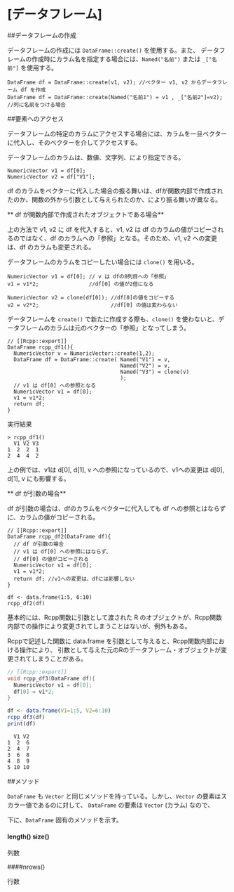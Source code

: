# [データフレーム]

##データフレームの作成

データフレームの作成には `DataFrame::create()` を使用する。また、
データフレームの作成時にカラム名を指定する場合には、`Named("名前")` または `_["名前"]` を使用する。

```
DataFrame df = DataFrame::create(v1, v2); //ベクター v1, v2 からデータフレーム df を作成
DataFrame df = DataFrame::create(Named("名前1") = v1 , _["名前2"]=v2); //列に名前をつける場合
```



##要素へのアクセス


データフレームの特定のカラムにアクセスする場合には、カラムを一旦ベクターに代入し、そのベクターを介してアクセスする。

データフレームのカラムは、数値、文字列、により指定できる。

```
NumericVector v1 = df[0];
NumericVector v2 = df["V1"];
```
df のカラムをベクターに代入した場合の振る舞いは、dfが関数内部で作成されたのか、関数の外から引数として与えられたのか、により振る舞いが異なる。


** df が関数内部で作成されたオブジェクトである場合**

上の方法で v1, v2 に df を代入すると、v1, v2 は df のカラムの値がコピーされるのではなく、df のカラムへの「参照」となる。そのため、v1, v2 への変更は、df のカラムも変更される。

データフレームのカラムをコピーしたい場合には `clone()` を用いる。

```
NumericVector v1 = df[0]; // v は dfの0列目への「参照」
v1 = v1*2;                //df[0] の値が2倍になる

NumericVector v2 = clone(df[0]); //df[0]の値をコピーする
v2 = v2*2;                       //df[0] の値は変わらない
```

データフレームを `create()` で新たに作成する際も、`clone()` を使わないと、データフレームのカラムは元のベクターの「参照」となってしまう。


```
// [[Rcpp::export]]
DataFrame rcpp_df1(){
  NumericVector v = NumericVector::create(1,2);
  DataFrame df = DataFrame::create( Named("V1") = v,
                                    Named("V2") = v,
                                    Named("V3") = clone(v)
                                    );
  // v1 は df[0] への参照となる
  NumericVector v1 = df[0]; 
  v1 = v1*2; 
  return df;
}
```
実行結果

```
> rcpp_df1()
  V1 V2 V3
1  2  2  1
2  4  4  2
```
上の例では、v1は d[0], d[1], v への参照になっているので、v1への変更は d[0], d[1], v にも影響する。　　


** df が引数の場合**

df が引数の場合は、dfのカラムをベクターに代入しても df への参照とはならずに、カラムの値がコピーされる。

```
// [[Rcpp::export]]
DataFrame rcpp_df2(DataFrame df){
  // df が引数の場合
  // v1 は df[0] への参照にはならず、
  // df[0] の値がコピーされる
  NumericVector v1 = df[0];
  v1 = v1*2;
  return df; //v1への変更は、dfには影響しない
}
```

```
df <- data.frame(1:5, 6:10)
rcpp_df2(df)
```


基本的には、Rcpp関数に引数として渡された R のオブジェクトが、Rcpp関数内部での操作により変更されてしまうことはないが、例外もある。

Rcppで記述した関数に data.frame を引数として与えると、Rcpp関数内部における操作により、
引数として与えた元のRのデータフレーム・オブジェクトが変更されてしまうことがある。

```cpp
// [[Rcpp::export]]
void rcpp_df3(DataFrame df){
  NumericVector v1 = df[0];
  df[0] = v1*2;
}
```

```R
df <- data.frame(V1=1:5, V2=6:10)
rcpp_df3(df)
print(df)
```
```
  V1 V2
1  2  6
2  4  7
3  6  8
4  8  9
5 10 10

```





##メソッド

`DataFrame` も `Vector` と同じメソッドを持っている。しかし、`Vector` の要素はスカラー値であるのに対して、 `DataFrame` の要素は `Vector` (カラム) なので、



下に、`DataFrame` 固有のメソッドを示す。

#### length() size()

列数


####nrows()

行数



